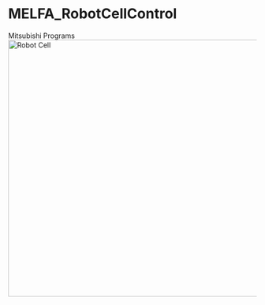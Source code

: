 # MELFA_RobotCellControl
Mitsubishi Programs 
<br>
<img alt="Robot Cell" width="520px" src="https://github.com/hganchev/MELFA_RobotCellControl/blob/main/RobotCell.PNG" />
